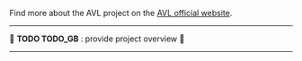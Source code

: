 Find more about the AVL project on the 
[AVL official website](https://agriculturevlab.eu/). 

---

🚧 **TODO TODO_GB** : provide project overview 🚧

---

